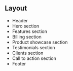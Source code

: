 ## Layout

- Header
- Hero section
- Features section
- Billing section
- Product showcase section
- Testimonials section
- Clients section
- Call to action section
- Footer
